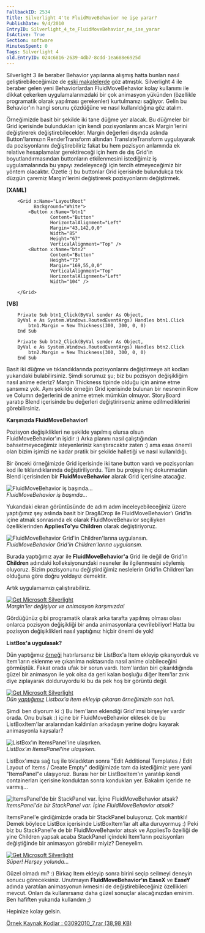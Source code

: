 ```yaml
---
FallbackID: 2534
Title: Silverlight 4'te FluidMoveBehavior ne işe yarar?
PublishDate: 9/4/2010
EntryID: Silverlight_4_te_FluidMoveBehavior_ne_ise_yarar
IsActive: True
Section: software
MinutesSpent: 0
Tags: Silverlight 4
old.EntryID: 024c6816-2639-4db7-8cdd-1ea688e6925d
---
```

Silverlight 3 ile beraber Behavior yapılarına alışmış hatta bunları
nasıl geliştirebileceğimize de [eski
makalelerde](http://daron.yondem.com/tr/post/f46c0a0d-7572-4f65-ba14-4869b913933d)
göz atmıştık. Silverlight 4 ile beraber gelen yeni Behaviorlardan
FluidMoveBehavior kolay kullanımı ile dikkat çekerken
uygulamalarınızdaki bir çok animasyon yükünden (özellikle programatik
olarak yapılması gerekenler) kurtulmanızı sağlıyor. Gelin bu Behavior'ın
hangi sorunu çözdüğüne ve nasıl kullanıldığına göz atalım.

Örneğimizde basit bir şekilde iki tane düğme yer alacak. Bu düğmeler bir
Grid içerisinde bulundukları için kendi pozisyonlarını ancak
Margin'lerini değiştirerek değiştirebilecekler. Margin değerleri dışında
aslında Button'larımızın RenderTransform altından TranslateTransform
uygulayarak da pozisyonlarını değiştirebiliriz fakat bu hem pozisyon
anlamında ek relative hesaplamalar gerektireceği için hem de dış Grid'in
boyutlandırmasından buttonların etkilenmesini istediğimiz iş
uygulamalarında bu yapıyı zedeleyeceği için tercih etmeyeceğimiz bir
yöntem olacaktır. Özetle :) bu buttonlar Grid içerisinde bulundukça tek
düzgün çaremiz Margin'lerini değiştirerek pozisyonlarını değiştirmek.

**[XAML]**

``` {style="font-family: consolas"}
    <Grid x:Name="LayoutRoot"
          Background="White">
        <Button x:Name="btn1"
                Content="Button"
                HorizontalAlignment="Left"
                Margin="43,142,0,0"
                Width="85"
                Height="67"
                VerticalAlignment="Top" />
        <Button x:Name="btn2"
                Content="Button"
                Height="73"
                Margin="169,55,0,0"
                VerticalAlignment="Top"
                HorizontalAlignment="Left"
                Width="104" />
 
    </Grid>
```

**[VB]**

``` {style="font-family: consolas"}
    Private Sub btn1_Click(ByVal sender As Object, 
    ByVal e As System.Windows.RoutedEventArgs) Handles btn1.Click
        btn1.Margin = New Thickness(300, 300, 0, 0)
    End Sub
 
    Private Sub btn2_Click(ByVal sender As Object, 
    ByVal e As System.Windows.RoutedEventArgs) Handles btn2.Click
        btn2.Margin = New Thickness(300, 300, 0, 0)
    End Sub
```

Basit iki düğme ve tıklandıklarında pozisyonlarını değiştirmeye ait
kodları yukarıdaki bulabilirsiniz. Şimdi sorumuz şu; biz bu pozisyon
değişikliğim nasıl anime ederiz? Margin Thickness tipinde olduğu için
anime etme şansımız yok. Aynı şekilde örneğin Grid içerisinde bulunan
bir nesnenin Row ve Column değerlerini de anime etmek mümkün olmuyor.
StoryBoard yaratıp Blend içerisinde bu değerleri değiştirirseniz anime
edilmediklerini görebilirsiniz.

**Karşınızda FluidMoveBehavior!**

Pozisyon değişiklikleri ne şekilde yapılmış olursa olsun
FluidMoveBehavior'ın işidir :) Arka planını nasıl çalıştığından
bahsetmeyeceğimiz isteyenleriniz karıştıracaktır zaten :) ama esas
önemli olan bizim işimizi ne kadar pratik bir şekilde halletiği ve nasıl
kullanıldığı.

Bir önceki örneğimizde Grid içerisinde iki tane button vardı ve
pozisyonları kod ile tıklandıklarında değiştiriliyordu. Tüm bu projeye
hiç dokunmadan Blend içerisinden bir **FluidMoveBehavior** alarak Grid
içerisine atacağız.

![FluidMoveBehavior iş
başında...](http://cdn.daron.yondem.com/assets/2534/03092010_1.png)\
*FluidMoveBehavior iş başında...*

Yukarıdaki ekran görüntüsünde de adım adım inceleyebileceğiniz üzere
yaptığımız şey aslında basit bir Drag&Drop ile FluidMoveBehavior'ı
Grid'in içine atmak sonrasında ek olarak FluidMoveBehavior seçiliyken
özelliklerinden **AppliesTo'yu** **Children** olarak değiştiriyoruz.

![FluidMoveBehavior Grid'in Children'larına
uygulansın.](http://cdn.daron.yondem.com/assets/2534/03092010_2.png)\
*FluidMoveBehavior Grid'in Children'larına uygulansın.*

Burada yaptığımız ayar ile **FluidMoveBehavior'a** Grid ile değil de
Grid'in **Children** adındaki kolleksiyonundaki nesneler ile
ilgilenmesini söylemiş oluyoruz. Bizim pozisyonunu değiştirdiğimiz
neslelerin Grid'in Children'ları olduğuna göre doğru yoldayız demektir.

Artık uygulamamızı çalıştırabiliriz.

[![Get Microsoft
Silverlight](http://go.microsoft.com/fwlink/?LinkId=161376)](http://go.microsoft.com/fwlink/?LinkID=149156&v=4.0.50401.0)\
*Margin'ler değişiyor ve animasyon karşımızda!*

Gördüğünüz gibi programatik olarak arka tarafta yapılmış olması olası
onlarca pozisyon değişikliği bir anda animasyonlara çevrilebiliyor!
Hatta bu pozisyon değişiklikleri nasıl yaptığınız hiçbir önemi de yok!

**ListBox'a uygulasak?**

Dün yaptığımız
[örneği](http://daron.yondem.com/tr/post/9954fdcd-b67a-42a7-b82b-9ab7b86b7e1b)
hatırlarsanız bir ListBox'a Item ekleyip çıkarıyorduk ve Item'ların
eklenme ve çıkarılma noktasında nasıl anime olabileceğini görmüştük.
Fakat orada ufak bir sorun vardı. Item'lardan biri çıkarıldığında güzel
bir animasyon ile yok olsa da geri kalan boşluğu diğer Item'lar zınk
diye zıplayarak dolduruyordu ki bu da pek hoş bir görüntü değil.

[![Get Microsoft
Silverlight](http://go.microsoft.com/fwlink/?LinkId=161376)](http://go.microsoft.com/fwlink/?LinkID=149156&v=4.0.50401.0)\
*Dün
[yaptığımız](http://daron.yondem.com/tr/post/9954fdcd-b67a-42a7-b82b-9ab7b86b7e1b)
Listbox'a item ekleyip çıkaran örneğimizin son hali.*

Şimdi ben diyorum ki :) Bu Item'ların eklendiği Grid'imsi birşeyler
vardır orada. Onu bulsak :) içine bir FluidMoveBehavior eklesek de bu
ListBoxItem'lar aralarından kaldırılan arkadaşın yerine doğru kayarak
animasyonla kaysalar?

![ListBox'ın ItemsPanel'ine
ulaşırken.](http://cdn.daron.yondem.com/assets/2534/03092010_4.png)\
*ListBox'ın ItemsPanel'ine ulaşırken.*

ListBox'ımıza sağ tuş ile tıkladıktan sonra "Edit Additional Templates /
Edit Layout of Items / Create Empty" dediğimizde tam da istediğimiz yere
yani "ItemsPanel"e ulaşıyoruz. Burası her bir ListBoxItem'ın yaratılıp
kendi containerları içerisine konduktan sonra kondukları yer. Bakalım
içeride ne varmış...

![ItemsPanel'de bir StackPanel var. İçine FluidMoveBehavior
atsak?](http://cdn.daron.yondem.com/assets/2534/03092010_5.png)\
*ItemsPanel'de bir StackPanel var. İçine FluidMoveBehavior atsak?*

ItemsPanel'e girdiğimizde orada bir StackPanel buluyoruz. Çok mantıklı!
Demek böylece ListBox içerisinde ListBoxItem'lar alt alta duruyormuş :)
Peki biz bu StackPanel'e de bir FluidMoveBehavior atsak ve AppliesTo
özelliği de yine Children yapsak acaba StackPanel içindeki Item'ların
pozisyonları değiştiğinde bir animasyon görebilir miyiz? Deneyelim.

[![Get Microsoft
Silverlight](http://go.microsoft.com/fwlink/?LinkId=161376)](http://go.microsoft.com/fwlink/?LinkID=149156&v=4.0.50401.0)\
*Süper! Herşey yolunda...*

Güzel olmadı mı? :) Birkaç Item ekleyip sonra birini seçip seilmeyi
deneyin sonucu göreceksiniz. Unutmayın **FluidMoveBehavior'ın**
**EaseX** ve **EaseY** adında yaratılan animasyonun ivmesini de
değiştirebileceğiniz özellikleri mevcut. Onları da kullanırsanız daha
güzel sonuçlar alacağınızdan eminim. Ben hafiften yukarıda kullandım ;)

Hepinize kolay gelsin.

[Örnek Kaynak Kodlar : 03092010\_7.rar (38,98
KB)](http://cdn.daron.yondem.com/assets/2534/03092010_7.rar)


